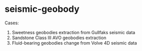 # seismic-geobody

Cases:

1. Sweetness geobodies extraction from Gullfaks seismic data
2. Sandstone Class III AVO geobodies extraction
3. Fluid-bearing geobodies change from Volve 4D seismic data
